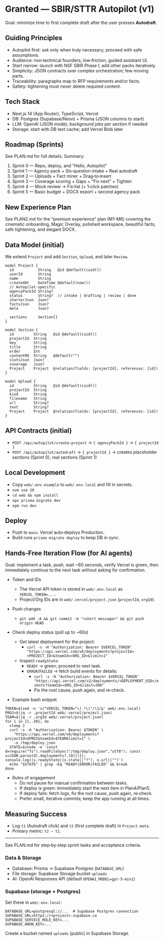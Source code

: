 # Granted — SBIR/STTR Autopilot (v1)

Goal: minimize time to first complete draft after the user presses **Autodraft**.

## Guiding Principles

- Autopilot first: ask only when truly necessary; proceed with safe assumptions.
- Audience: non‑technical founders; low‑friction, guided assistant UI.
- Start narrow: launch with NSF SBIR Phase I; add other packs iteratively.
- Simplicity: JSON contracts over complex orchestration; few moving parts.
- Traceability: paragraphs map to RFP requirements and/or facts.
- Safety: tightening must never delete required content.

## Tech Stack

- Next.js 14 (App Router), TypeScript, Vercel
- DB: Postgres (Supabase/Neon) + Prisma (JSON columns to start)
- LLM: OpenAI (JSON mode); background jobs per section if needed
- Storage: start with DB text cache; add Vercel Blob later

## Roadmap (Sprints)

See PLAN.md for full details. Summary:

1. Sprint 0 — Repo, deploy, and “Hello, Autopilot”
2. Sprint 1 — Agency pack + Six‑question intake + Real autodraft
3. Sprint 2 — Uploads + Fact miner + Drag‑to‑insert
4. Sprint 3 — Coverage scoring + Gaps + “Fix next” + Tighten
5. Sprint 4 — Mock review → Fix‑list (+ 1‑click patches)
6. Sprint 5 — Basic budget + DOCX export + second agency pack

## New Experience Plan

See PLAN2.md for the “premium experience” plan (M1–M6) covering the cinematic onboarding, Magic Overlay, polished workspace, beautiful facts, safe tightening, and elegant DOCX.

## Data Model (initial)

We extend `Project` and add `Section`, `Upload`, and later `Review`.

```prisma
model Project {
  id           String   @id @default(cuid())
  userId       String
  name         String
  createdAt    DateTime @default(now())
  // Autopilot-specific
  agencyPackId String?
  status       String?  // intake | drafting | review | done
  charterJson  Json?
  factsJson    Json?
  meta         Json?

  sections     Section[]
}

model Section {
  id         String   @id @default(cuid())
  projectId  String
  key        String
  title      String
  order      Int
  contentMd  String   @default("")
  slotsJson  Json?
  coverage   Json?
  Project    Project  @relation(fields: [projectId], references: [id])
}

model Upload {
  id         String   @id @default(cuid())
  projectId  String
  kind       String
  filename   String
  url        String?
  text       String?
  Project    Project  @relation(fields: [projectId], references: [id])
}
```

## API Contracts (initial)

- `POST /api/autopilot/create-project` → `{ agencyPackId }` → `{ projectId }`
- `POST /api/autopilot/autodraft` → `{ projectId }` → creates placeholder sections (Sprint 0), real sections (Sprint 1)

## Local Development

- Copy `web/.env.example` to `web/.env.local` and fill in secrets.
- `nvm use 20`
- `cd web && npm install`
- `npx prisma migrate dev`
- `npm run dev`

## Deploy

- Push to `main`. Vercel auto‑deploys Production.
- Build runs `prisma migrate deploy` to keep DB in sync.

## Hands‑Free Iteration Flow (for AI agents)

Goal: implement a task, push, wait ~60 seconds, verify Vercel is green, then immediately continue to the next task without asking for confirmation.

- Token and IDs
  - The Vercel API token is stored in `web/.env.local` as `VERCEL_TOKEN=...`.
  - Project/Org IDs are in `web/.vercel/project.json` (`projectId`, `orgId`).

- Push changes
  - `git add -A && git commit -m "<short message>" && git push origin HEAD`

- Check deploy status (poll up to ~60s)
  - Get latest deployment for the project:
    - `curl -s -H "Authorization: Bearer $VERCEL_TOKEN" "https://api.vercel.com/v6/deployments?projectId=<PROJECT_ID>&teamId=<ORG_ID>&limit=1"`
  - Inspect `readyState`:
    - `READY` → green; proceed to next task.
    - `ERROR`/`FAILED` → fetch build events for details:
      - `curl -s -H "Authorization: Bearer $VERCEL_TOKEN" "https://api.vercel.com/v2/deployments/<DEPLOYMENT_UID>/events?teamId=<ORG_ID>&limit=300"`
      - Fix the root cause, push again, and re‑check.

- Example bash snippet
```
TOKEN=$(sed -n 's/^VERCEL_TOKEN="\(.*\)"/\1/p' web/.env.local)
PROJ=$(jq -r .projectId web/.vercel/project.json)
TEAM=$(jq -r .orgId web/.vercel/project.json)
for i in {1..30}; do
  sleep 2
  curl -s -H "Authorization: Bearer $TOKEN" \
    "https://api.vercel.com/v6/deployments?projectId=$PROJ&teamId=$TEAM&limit=1" \
    -o /tmp/deploy.json
  STATE=$(node -e 'const d=require("fs").readFileSync("/tmp/deploy.json","utf8"); const x=JSON.parse(d).deployments?.[0]||{}; console.log((x.readyState||x.state||"?"), x.url||"")')
  echo "$STATE" | grep -Eq "READY|ERROR|FAILED" && break
done
```

- Rules of engagement
  - Do not pause for manual confirmation between tasks.
  - If deploy is green: immediately start the next item in Plan4/Plan5.
  - If deploy fails: fetch logs, fix the root cause, push again, re‑check.
  - Prefer small, iterative commits; keep the app running at all times.


## Measuring Success

- Log `t1` (Autodraft click) and `t2` (first complete draft) in `Project.meta`.
- Primary metric: `t2 − t1`.

---

See PLAN.md for step‑by‑step sprint tasks and acceptance criteria.

### Data & Storage
- Database: Prisma -> Supabase Postgres (`DATABASE_URL`)
- File storage: Supabase Storage bucket `uploads`
- AI: OpenAI Responses API (default `OPENAI_MODEL=gpt-5-mini`)


### Supabase (storage + Postgres)
Set these in `web/.env.local`:
```
DATABASE_URL=postgresql://...  # Supabase Postgres connection
SUPABASE_URL=https://<project>.supabase.co
SUPABASE_SERVICE_ROLE_KEY=...
SUPABASE_ANON_KEY=...
```
Create a bucket named `uploads` (public) in Supabase Storage.
